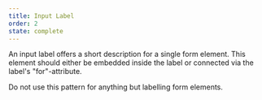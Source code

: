 ```yaml
---
title: Input Label
order: 2
state: complete
---
```

An input label offers a short description for a single form element. This element should either be embedded inside the
label or connected via the label's "for"-attribute.

Do not use this pattern for anything but labelling form elements.
